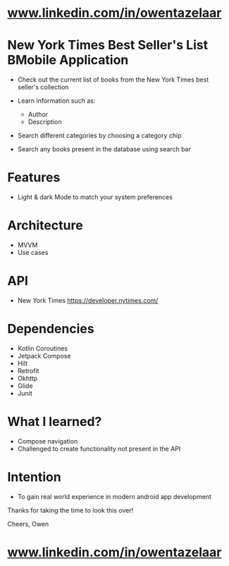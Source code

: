 # www.linkedin.com/in/owentazelaar
# New York Times Best Seller's List BMobile Application

- Check out the current list of books from the New York Times best seller's collection 

- Learn information such as:
  - Author
  - Description

- Search different categories by choosing a category chip
- Search any books present in the database using search bar

# Features
- Light & dark Mode to match your system preferences

# Architecture
- MVVM
- Use cases

# API
- New York Times
  https://developer.nytimes.com/

# Dependencies
- Kotlin Coroutines
- Jetpack Compose
- Hilt
- Retrofit
- Okhttp
- Glide
- Junit

# What I learned?
- Compose navigation
- Challenged to create functionality not present in the API

# Intention
- To gain real world experience in modern android app development

Thanks for taking the time to look this over!

Cheers,
Owen

# www.linkedin.com/in/owentazelaar
